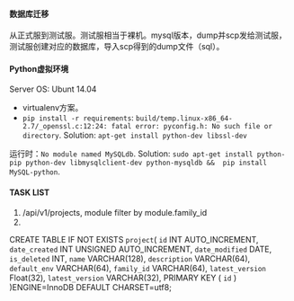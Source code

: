 #### 数据库迁移
从正式服到测试服。测试服相当于裸机。mysql版本，dump并scp发给测试服，测试服创建对应的数据库，导入scp得到的dump文件（sql）。

#### Python虚拟环境
Server OS: Ubunt 14.04
- virtualenv方案。
- `pip install -r requirements`: `build/temp.linux-x86_64-2.7/_openssl.c:12:24: fatal error: pyconfig.h: No such file or directory`. Solution: `apt-get install python-dev libssl-dev`

运行时：`No module named MySQLdb`. Solution: `sudo apt-get install python-pip python-dev libmysqlclient-dev python-mysqldb &&  pip install MySQL-python`.


#### TASK LIST
1. /api/v1/projects, module filter by module.family_id
2.  


CREATE TABLE IF NOT EXISTS `project`(
`id` INT AUTO_INCREMENT,
   `date_created` INT UNSIGNED AUTO_INCREMENT,
   `date_modified` DATE,
   `is_deleted` INT,
   `name` VARCHAR(128),
   `description` VARCHAR(64),
   `default_env` VARCHAR(64),
   `family_id` VARCHAR(64),
   `latest_version` Float(32),
   `latest_version` VARCHAR(32),
   PRIMARY KEY ( `id` )
)ENGINE=InnoDB DEFAULT CHARSET=utf8;